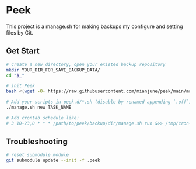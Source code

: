 # Peek
This project is a manage.sh
for making backups my configure and setting files by Git.


## Get Start
```sh
# create a new directory, open your existed backup repository
mkdir YOUR_DIR_FOR_SAVE_BACKUP_DATA/
cd "$_"

# init Peek
bash <(wget -O- https://raw.githubusercontent.com/mianjune/peek/main/manage.sh) init

# Add your scripts in peek.d/*.sh (disable by renamed appending `.off`)
./manage.sh new TASK_NAME

# Add crontab schedule like:
# 3 10-23,0 * * * /path/to/peek/backup/dir/manage.sh run &>> /tmp/cron-`whoami`-backup-schedule.log &
```


## Troubleshooting
```sh
# reset submodule module
git submodule update --init -f .peek
```
